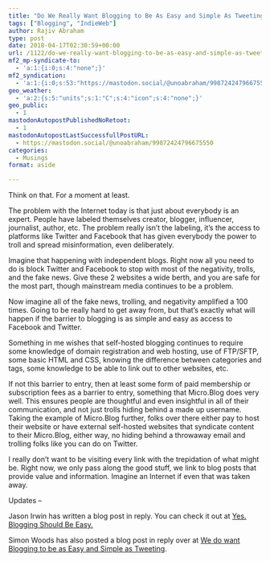 ```yaml
---
title: "Do We Really Want Blogging to Be As Easy and Simple As Tweeting?"
tags: ["Blogging", "IndieWeb"]
author: Rajiv Abraham
type: post
date: 2018-04-17T02:30:59+00:00
url: /1122/do-we-really-want-blogging-to-be-as-easy-and-simple-as-tweeting/
mf2_mp-syndicate-to:
  - 'a:1:{i:0;s:4:"none";}'
mf2_syndication:
  - 'a:1:{i:0;s:53:"https://mastodon.social/@unoabraham/99872424796675550";}'
geo_weather:
  - 'a:2:{s:5:"units";s:1:"C";s:4:"icon";s:4:"none";}'
geo_public:
  - 1
mastodonAutopostPublishedNoRetoot:
  - 1
mastodonAutopostLastSuccessfullPostURL:
  - https://mastodon.social/@unoabraham/99872424796675550
categories:
  - Musings
format: aside

---
```

<p style="text-align: left;">
  Think on that. For a moment at least.
</p>

<p style="text-align: left;">
  The problem with the Internet today is that just about everybody is an expert. People have labeled themselves creator, blogger, influencer, journalist, author, etc. The problem really isn&#8217;t the labeling, it&#8217;s the access to platforms like Twitter and Facebook that has given everybody the power to troll and spread misinformation, even deliberately.
</p>

<p style="text-align: left;">
  Imagine that happening with independent blogs. Right now all you need to do is block Twitter and Facebook to stop with most of the negativity, trolls, and the fake news. Give these 2 websites a wide berth, and you are safe for the most part, though mainstream media continues to be a problem.
</p>

<p style="text-align: left;">
  Now imagine all of the fake news, trolling, and negativity amplified a 100 times. Going to be really hard to get away from, but that&#8217;s exactly what will happen if the barrier to blogging is as simple and easy as access to Facebook and Twitter.
</p>

<p style="text-align: left;">
  Something in me wishes that self-hosted blogging continues to require some knowledge of domain registration and web hosting, use of FTP/SFTP, some basic HTML and CSS, knowing the difference between categories and tags, some knowledge to be able to link out to other websites, etc.
</p>

<p style="text-align: left;">
  If not this barrier to entry, then at least some form of paid membership or subscription fees as a barrier to entry, something that Micro.Blog does very well. This ensures people are thoughtful and even insightful in all of their communication, and not just trolls hiding behind a made up username. Taking the example of Micro.Blog further, folks over there either pay to host their website or have external self-hosted websites that syndicate content to their Micro.Blog, either way, no hiding behind a throwaway email and trolling folks like you can do on Twitter.
</p>

<p style="text-align: left;">
  I really don&#8217;t want to be visiting every link with the trepidation of what might be. Right now, we only pass along the good stuff, we link to blog posts that provide value and information. Imagine an Internet if even that was taken away.
</p>

<p style="text-align: left;">
  Updates &#8211;
</p>

<p style="text-align: left;">
  Jason Irwin has written a blog post in reply. You can check it out at <a href="https://matigo.ca/2018/04/17/yes-blogging-should-be-easy" target="_blank" rel="noopener">Yes. Blogging Should Be Easy.</a>
</p>

<p style="text-align: left;">
  Simon Woods has also posted a blog post in reply over at <a href="https://simonwoods.net/2018/04/18/we-do-want-blogging-to-be-as-easy-and-simple-as-tweeting/" target="_blank" rel="noopener">We do want Blogging to be as Easy and Simple as Tweeting</a>.
</p>